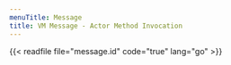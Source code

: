 ```yaml
---
menuTitle: Message
title: VM Message - Actor Method Invocation
---
```


{{< readfile file="message.id" code="true" lang="go" >}}
